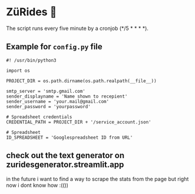 # ZüRides 🚴

The script runs every five minute by a cronjob (*/5 * * * *).

## Example for `config.py` file

```{python}
#! /usr/bin/python3

import os

PROJECT_DIR = os.path.dirname(os.path.realpath(__file__))

smtp_server = 'smtp.gmail.com'
sender_displayname = 'Name shown to recepient'
sender_username = 'your.mail@gmail.com'
sender_password = 'yourpassword'

# Spreadsheet credentials
CREDENTIAL_PATH = PROJECT_DIR + '/service_account.json'

# Spreadsheet
ID_SPREADSHEET = 'Googlespreadsheet ID from URL'
```
 ## check out the text generator on zuridesgenerator.streamlit.app

 in the future i want to find a way to scrape the stats from the page but right now i dont know how :(())